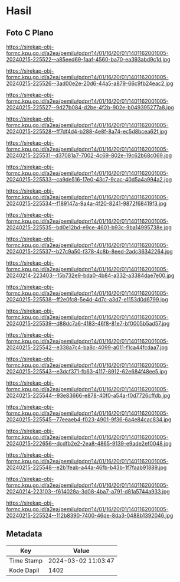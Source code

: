 # Hasil

## Foto C Plano

https://sirekap-obj-formc.kpu.go.id/a2ea/pemilu/pdpr/14/01/16/20/01/1401162001005-20240215-225522--a85eed69-1aaf-4560-ba70-ea393abd9c1d.jpg

https://sirekap-obj-formc.kpu.go.id/a2ea/pemilu/pdpr/14/01/16/20/01/1401162001005-20240215-225526--3ad00e2e-20d6-44a5-a879-66c9fb24eac2.jpg

https://sirekap-obj-formc.kpu.go.id/a2ea/pemilu/pdpr/14/01/16/20/01/1401162001005-20240215-225527--9d27b084-d2be-4f2b-902e-b049395277a8.jpg

https://sirekap-obj-formc.kpu.go.id/a2ea/pemilu/pdpr/14/01/16/20/01/1401162001005-20240215-225528--ff7df4d4-b288-4e8f-8a74-ec5d8bcea62f.jpg

https://sirekap-obj-formc.kpu.go.id/a2ea/pemilu/pdpr/14/01/16/20/01/1401162001005-20240215-225531--d37081a7-7002-4c69-802e-19c62b68c069.jpg

https://sirekap-obj-formc.kpu.go.id/a2ea/pemilu/pdpr/14/01/16/20/01/1401162001005-20240215-225533--ca9de516-17e0-43c7-9cac-40d5a4a994a2.jpg

https://sirekap-obj-formc.kpu.go.id/a2ea/pemilu/pdpr/14/01/16/20/01/1401162001005-20240215-225534--f189147a-9a4a-4f20-8241-9872f68419f3.jpg

https://sirekap-obj-formc.kpu.go.id/a2ea/pemilu/pdpr/14/01/16/20/01/1401162001005-20240215-225535--bd0e12bd-e9ce-4601-b93c-9ba14995738e.jpg

https://sirekap-obj-formc.kpu.go.id/a2ea/pemilu/pdpr/14/01/16/20/01/1401162001005-20240215-225537--b27c9a50-f378-4c8b-8eed-2adc36342264.jpg

https://sirekap-obj-formc.kpu.go.id/a2ea/pemilu/pdpr/14/01/16/20/01/1401162001005-20240214-223403--15b732e9-bda0-4b84-a332-a3384dae7e00.jpg

https://sirekap-obj-formc.kpu.go.id/a2ea/pemilu/pdpr/14/01/16/20/01/1401162001005-20240215-225538--ff2e0fc8-5e4d-4d7c-a3d7-e1153d0d6799.jpg

https://sirekap-obj-formc.kpu.go.id/a2ea/pemilu/pdpr/14/01/16/20/01/1401162001005-20240215-225539--d88dc7a6-4183-46f8-81e7-bf0005b5ad57.jpg

https://sirekap-obj-formc.kpu.go.id/a2ea/pemilu/pdpr/14/01/16/20/01/1401162001005-20240215-225542--e338a7c4-ba8c-4099-a011-f1ca44fcdaa7.jpg

https://sirekap-obj-formc.kpu.go.id/a2ea/pemilu/pdpr/14/01/16/20/01/1401162001005-20240215-225543--e3dcf371-fb63-4117-8912-62e684f48ee5.jpg

https://sirekap-obj-formc.kpu.go.id/a2ea/pemilu/pdpr/14/01/16/20/01/1401162001005-20240215-225544--93e83666-e878-40f0-a54a-f0d7726cffdb.jpg

https://sirekap-obj-formc.kpu.go.id/a2ea/pemilu/pdpr/14/01/16/20/01/1401162001005-20240215-225545--77eeaeb4-f023-4901-9f36-6a4e84cac834.jpg

https://sirekap-obj-formc.kpu.go.id/a2ea/pemilu/pdpr/14/01/16/20/01/1401162001005-20240215-222656--dcdfb2e2-2ea8-4865-9139-e9ade2ef0048.jpg

https://sirekap-obj-formc.kpu.go.id/a2ea/pemilu/pdpr/14/01/16/20/01/1401162001005-20240215-225548--e2b1feab-a44a-46fb-b43b-1f7faab91889.jpg

https://sirekap-obj-formc.kpu.go.id/a2ea/pemilu/pdpr/14/01/16/20/01/1401162001005-20240214-223103--f614028a-3d08-4ba7-a791-d81a5744a933.jpg

https://sirekap-obj-formc.kpu.go.id/a2ea/pemilu/pdpr/14/01/16/20/01/1401162001005-20240215-225524--112b8390-7400-46de-8da3-0488b1392046.jpg


## Metadata

| Key        | Value               |
| ---------- | ------------------- |
| Time Stamp | 2024-03-02 11:03:47 |
| Kode Dapil | 1402                |



